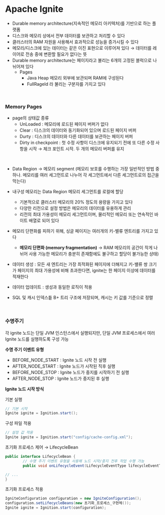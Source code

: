 # Apache Ignite

- Durable memory architecture(지속적인 메모리 아키텍처)를 기반으로 하는 플랫폼
- 디스크와 메모리 상에서 전부 데이터를 보관하고 처리할 수 있다
- 클러스터의 RAM 자원을 사용해서 효과적으로 성능을 증가시킬 수 있다
- 메모리/디스크에 있는 데이터는 같은 이진 표현으로 이루어져 있다 → 데이터를 레이어로 전송 중에 변환할 필요가 없다는 뜻
- Durable memory architecture는 페이지라고 불리는 6개의 고정된 블럭으로 나뉘어져 있다
    - Pages
        - Java Heap 메모리 외부에 보관되며 RAM에 구성된다
        - FullRageId 라 불리는 구분자를 가지고 있다

<br>

### Memory Pages

- page의 상태값 종류
    - UnLoaded : 메모리에 로드된 페이지 버퍼가 없다
    - Clear : 디스크의 데이터와 동기화되어 있으며 로드된 페이지 버퍼
    - Durty : 디스크의 데이터와 다른 데이터를 보관하는 페이지 버퍼
    - Dirty in checkpoint :  첫 수정 사항이 디스크에 유지되기 전에 또 다른 수정 사항을 시작 → 체크 포인트 시작. 두 개의 메모리 버퍼를 유지

<br>

- Data Region → 메모리 segment (메모리 보호를 수행하는 가장 일반적인 방법 중 하나.  메모리를 여러 세그먼트로 나누어 각 세그먼트에서 다른 세그먼트로의 접근을 막는다)
- 내구성 메모리는 Data Region 메모리 세그먼트를 로컬에 할당
    - 기본적으로 클러스터 메모리의 20% 정도의 용량을 가지고 있다
    - 다양한 리전으로 설정 방법은 메모리의 데이터를 유용하게 관리
    - 리전의 최대 가용성이 메모리 세그먼트이며, 물리적인 메모리 또는 연속적인 바이트 배열로 되어 있다

- 메모리 단편화를 피하기 위해, 싱글 페이지는 여러개의 키-밸류 엔트리를 가지고 있다
    
    * **메모리 단편화 (memory fragmentation)**  → RAM 메모리의 공간이 작게 나뉘어 사용 가능한 메모리가 충분히 존재함에도 불구하고 할당이 불가능한 상태)

- 데이터 생성 : 모든 새 엔트리는 가장 최적화된 페이지에 더해지고 키-밸류 쌍 크기가 페이지의 최대 가용성에 비해 초과한다면, ignite는 한 페이지 이상에 데이터를 적재한다
- 데이터 업데이트 : 생성과 동일한 로직이 적용
- SQL 및 캐시 인덱스틑 B+ 트리 구조에 저장되며, 캐시는 키 값를 기준으로 정렬

<br>

### 수명주기

각 ignite 노드는 단일 JVM 인스턴스에서 실행되지만, 단일 JVM 프로세스에서 여러 Ignite 노드를 실행하도록 구성 가능

**수명 주기 이벤트 유형**

- BEFORE_NODE_START : Ignite 노드 시작 전 실행
- AFTER_NODE_START : Ignite 노드가 시작된 직후 실행
- BEFORE_NODE_STOP : Ignite 노드가 중지를 시작하기 전 실행
- AFTER_NODE_STOP : Ignite 노드가 중지된 후 실행

**Ignite 노드 시작 방식**

기본 실행

```java
// 기본 시작
Ignite ignite = Ignition.start();
```

구성 파일 적용

```java
// 설정 값 적용
Ignite ignite = Ignition.start("config/cache-config.xml");
```

초기화 프로세스 제어 → LifecycleBean

```java
public interface LifecycleBean {
		// 수명 주기 이벤트 유형을 사용해 노드 시작/중지 전후 작업 수행 가능
		public void onLifecycleEvent(LifecycleEventType lifecycleEventType) throws IgniteException;

// ...
}
```

초기화 프로세스 적용

```java
IgniteConfiguration configuration = new IgniteConfiguration();
configuration.setLifecycleBeans(new 초기화_프로세스_구현체());
Ignite ignite = Ignition.start(configuration);
```
